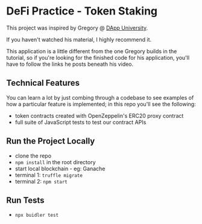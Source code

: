 # DeFi Practice - Token Staking

This project was inspired by Gregory @ [DApp University](https://www.youtube.com/watch?v=CgXQC4dbGUE&t=3316s).

If you haven't watched his material, I highly recommend it.

This application is a little different from the one Gregory builds in the tutorial, so if you're looking for the finished code for his application, you'll have to follow the links he posts beneath his video.

## Technical Features

You can learn a lot by just combing through a codebase to see examples of how a particular feature is implemented; in this repo you'll see the following: 

- token contracts created with OpenZeppelin's ERC20 proxy contract
- full suite of JavaScript tests to test our contract APIs

## Run the Project Locally

- clone the repo
- `npm install` in the root directory
- start local blockchain - eg: Ganache
- terminal 1: `truffle migrate`
- terminal 2: `npm start`


## Run Tests
- `npx buidler test`
